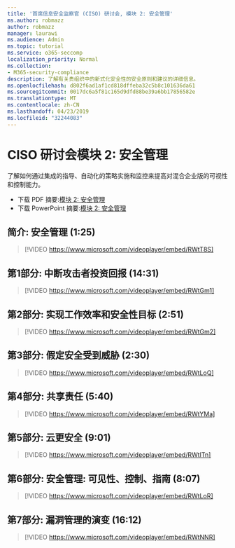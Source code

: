 ```yaml
---
title: '首席信息安全监察官 (CISO) 研讨会, 模块 2: 安全管理'
ms.author: robmazz
author: robmazz
manager: laurawi
ms.audience: Admin
ms.topic: tutorial
ms.service: o365-seccomp
localization_priority: Normal
ms.collection:
- M365-security-compliance
description: 了解有关贵组织中的新式化安全性的安全原则和建议的详细信息。
ms.openlocfilehash: d802f6ad1af1cd818dffeba32c5b8c101636da61
ms.sourcegitcommit: 0017dc6a5f81c165d9dfd88be39a6bb17856582e
ms.translationtype: MT
ms.contentlocale: zh-CN
ms.lasthandoff: 04/23/2019
ms.locfileid: "32244083"
---
```

# <a name="ciso-workshop-module-2-security-management"></a>CISO 研讨会模块 2: 安全管理 

了解如何通过集成的指导、自动化的策略实施和监控来提高对混合企业版的可视性和控制能力。

- 下载 PDF 摘要:[模块 2: 安全管理](media/ciso-workshop-2-security-management.pdf)
- 下载 PowerPoint 摘要:[模块 2: 安全管理](https://docs.microsoft.com/office365/securitycompliance/media/ciso-workshop-2-security-management.pptx)

## <a name="introduction-security-management-125"></a>简介: 安全管理 (1:25)

> [!VIDEO https://www.microsoft.com/videoplayer/embed/RWtT8S]

## <a name="part-1-disrupting-attacker-return-on-investment-1431"></a>第1部分: 中断攻击者投资回报 (14:31)

> [!VIDEO https://www.microsoft.com/videoplayer/embed/RWtGm1]

## <a name="part-2-meet-productivity-and-security-goals-251"></a>第2部分: 实现工作效率和安全性目标 (2:51)

> [!VIDEO https://www.microsoft.com/videoplayer/embed/RWtGm2]

## <a name="part-3-assume-compromise-230"></a>第3部分: 假定安全受到威胁 (2:30)

> [!VIDEO https://www.microsoft.com/videoplayer/embed/RWtLoQ]

## <a name="part-4-shared-responsibility-540"></a>第4部分: 共享责任 (5:40)

> [!VIDEO https://www.microsoft.com/videoplayer/embed/RWtYMa]

## <a name="part-5-cloud-is-more-secure-901"></a>第5部分: 云更安全 (9:01)

> [!VIDEO https://www.microsoft.com/videoplayer/embed/RWtITn]

## <a name="part-6-security-management-visibility-control-guidance-807"></a>第6部分: 安全管理: 可见性、控制、指南 (8:07)

> [!VIDEO https://www.microsoft.com/videoplayer/embed/RWtLoR]

## <a name="part-7-evolution-of-vulnerability-management-1612"></a>第7部分: 漏洞管理的演变 (16:12)

> [!VIDEO https://www.microsoft.com/videoplayer/embed/RWtNNR]
